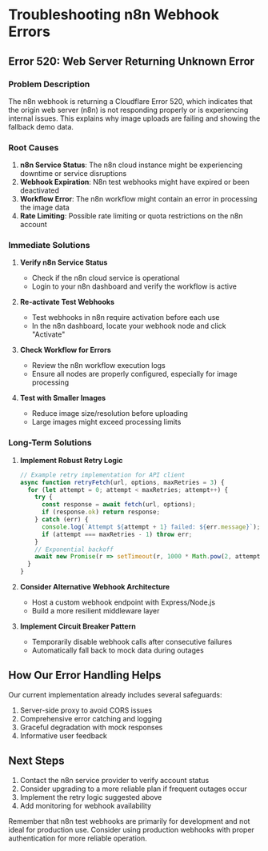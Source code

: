 # Troubleshooting n8n Webhook Errors

## Error 520: Web Server Returning Unknown Error

### Problem Description

The n8n webhook is returning a Cloudflare Error 520, which indicates that the origin web server (n8n) is not responding properly or is experiencing internal issues. This explains why image uploads are failing and showing the fallback demo data.

### Root Causes

1. **n8n Service Status**: The n8n cloud instance might be experiencing downtime or service disruptions
2. **Webhook Expiration**: N8n test webhooks might have expired or been deactivated
3. **Workflow Error**: The n8n workflow might contain an error in processing the image data
4. **Rate Limiting**: Possible rate limiting or quota restrictions on the n8n account

### Immediate Solutions

1. **Verify n8n Service Status**
   - Check if the n8n cloud service is operational
   - Login to your n8n dashboard and verify the workflow is active

2. **Re-activate Test Webhooks**
   - Test webhooks in n8n require activation before each use
   - In the n8n dashboard, locate your webhook node and click "Activate"

3. **Check Workflow for Errors**
   - Review the n8n workflow execution logs
   - Ensure all nodes are properly configured, especially for image processing

4. **Test with Smaller Images**
   - Reduce image size/resolution before uploading
   - Large images might exceed processing limits

### Long-Term Solutions

1. **Implement Robust Retry Logic**
   ```javascript
   // Example retry implementation for API client
   async function retryFetch(url, options, maxRetries = 3) {
     for (let attempt = 0; attempt < maxRetries; attempt++) {
       try {
         const response = await fetch(url, options);
         if (response.ok) return response;
       } catch (err) {
         console.log(`Attempt ${attempt + 1} failed: ${err.message}`);
         if (attempt === maxRetries - 1) throw err;
       }
       // Exponential backoff
       await new Promise(r => setTimeout(r, 1000 * Math.pow(2, attempt)));
     }
   }
   ```

2. **Consider Alternative Webhook Architecture**
   - Host a custom webhook endpoint with Express/Node.js
   - Build a more resilient middleware layer

3. **Implement Circuit Breaker Pattern**
   - Temporarily disable webhook calls after consecutive failures
   - Automatically fall back to mock data during outages

## How Our Error Handling Helps

Our current implementation already includes several safeguards:

1. Server-side proxy to avoid CORS issues
2. Comprehensive error catching and logging
3. Graceful degradation with mock responses
4. Informative user feedback

## Next Steps

1. Contact the n8n service provider to verify account status
2. Consider upgrading to a more reliable plan if frequent outages occur
3. Implement the retry logic suggested above
4. Add monitoring for webhook availability

Remember that n8n test webhooks are primarily for development and not ideal for production use. Consider using production webhooks with proper authentication for more reliable operation.
